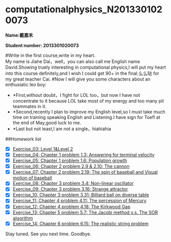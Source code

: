 # computationalphysics_N2013301020073
**Name:戴嘉禾**

**Student number: 2013301020073**

#Write in the first course,write in my heart.  
My name is Jiahe Dai，well，you can also call me English name David.Showing truely interesting in computational physics,I will put my heart into this course definitely,and I wish I could get 90+ in the final.么么哒 for my great teacher Cai.
#Now I will give you some characters about an enthusiatic leo boy:
- *First,without doubt，I fight for LOL too，but now I have not concentrate to it because LOL take most of my energy and too many pit teammates in it.
- *Second,recently I plan to improve my English level,so I must take much time on training speaking English and Listening.I have sign for Toefl at the end of May,good luck to me.
- *Last but not least,I am not a single，hiahiahia

##Homework list
- [x] [Exercise_03: Level 1&Level 2](https://github.com/daijiahe/computationalphysics_N2013301020073/blob/master/Exercise3.md)
- [x] [Exercise_04: Chapter 1 problem 1.3: Answering for terminal velocity](https://github.com/daijiahe/computationalphysics_N2013301020073/blob/master/%E7%AC%AC%E5%9B%9B%E6%AC%A1%E4%BD%9C%E4%B8%9Achapter1.md)
- [x] [Exercise_05: Chapter 1 problem 1.6: Population growth](https://www.zybuluo.com/355073677/note/322726)
- [x] [Exercise_06: Chapter 2 problem 2.9 & 2.10: The cannon](https://www.zybuluo.com/355073677/note/331446)
- [x] [Exercise_07: Chapter 2 problem 2.19: The spin of baseball and Visual motion of baseball](https://www.zybuluo.com/355073677/note/339666)
- [x] [Exercise_08: Chapter 3 problem 3.4: Non-linear oscillator](https://www.zybuluo.com/355073677/note/345564)
- [x] [Exercise_09: Chapter 3 problem 3.16: Strange attractor](https://www.zybuluo.com/355073677/note/352897)
- [x] [Exercise_10: Chapter 3 problem 3.31: Billiard ball on diverse table](https://www.zybuluo.com/355073677/note/360879)
- [x] [Exercise_11: Chapter 4 problem 4.11: The percession of Mercury](https://www.zybuluo.com/355073677/note/366943)
- [x] [Exercise_12: Chapter 4 problem 4.18: The Kirkwood Gap](https://www.zybuluo.com/355073677/note/377276)
- [x] [Exercise_13: Chapter 5 problem 5.7: The Jacobi method v.s. The SOR algorithm](https://www.zybuluo.com/355073677/note/383908)
- [x] [Exercise_14: Chapter 6 problem 6.15: The realistic string problem](https://www.zybuluo.com/355073677/note/391697)

Stay tuned. See you next time. Goodbye.
